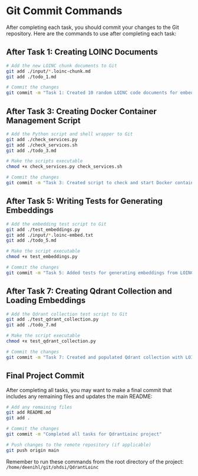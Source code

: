 # Git Commit Commands

After completing each task, you should commit your changes to the Git repository. Here are the commands to use after completing each task:

## After Task 1: Creating LOINC Documents
```bash
# Add the new LOINC chunk documents to Git
git add ./input/*.loinc-chunk.md
git add ./todo_1.md

# Commit the changes
git commit -m "Task 1: Created 10 random LOINC code documents for embedding"
```

## After Task 3: Creating Docker Container Management Script
```bash
# Add the Python script and shell wrapper to Git
git add ./check_services.py
git add ./check_services.sh
git add ./todo_3.md

# Make the scripts executable
chmod +x check_services.py check_services.sh

# Commit the changes
git commit -m "Task 3: Created script to check and start Docker containers"
```

## After Task 5: Writing Tests for Generating Embeddings
```bash
# Add the embedding test script to Git
git add ./test_embeddings.py
git add ./input/*.loinc-embed.txt
git add ./todo_5.md

# Make the script executable
chmod +x test_embeddings.py

# Commit the changes
git commit -m "Task 5: Added tests for generating embeddings from LOINC documents"
```

## After Task 7: Creating Qdrant Collection and Loading Embeddings
```bash
# Add the Qdrant collection test script to Git
git add ./test_qdrant_collection.py
git add ./todo_7.md

# Make the script executable
chmod +x test_qdrant_collection.py

# Commit the changes
git commit -m "Task 7: Created and populated Qdrant collection with LOINC embeddings"
```

## Final Project Commit
After completing all tasks, you may want to make a final commit that includes any remaining files and updates the main README:

```bash
# Add any remaining files
git add README.md
git add .

# Commit the changes
git commit -m "Completed all tasks for QdrantLoinc project"

# Push changes to the remote repository (if applicable)
git push origin main
```

Remember to run these commands from the root directory of the project: `/home/deenihl/git/ohdsi/QdrantLoinc`

